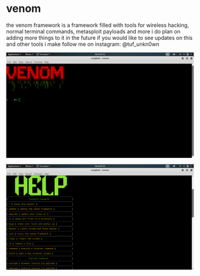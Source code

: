 # venom
the venom framework is a framework filled with tools for wireless hacking, normal terminal commands, metasploit payloads and more i do plan on adding more things to it in the future if you would like to see updates on this and other tools i make follow me on instagram: @tuf_unkn0wn


![](tools/venom1.png)


![](tools/venom2.png)
